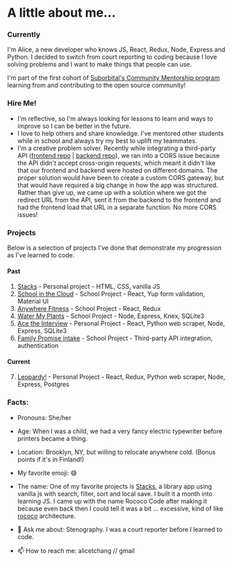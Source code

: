 # A little about me...
### Currently
I'm Alice, a new developer who knows JS, React, Redux, Node, Express and Python. I decided to switch from court reporting to coding because I love solving problems and I want to make things that people can use. 

I'm part of the first cohort of [Suborbital's Community Mentorship program](https://www.notion.so/Community-Mentorship-a3d95559079c4fe799c3d6ed07dbc662) learning from and contributing to the open source community!
 
### Hire Me!
- I'm reflective, so I'm always looking for lessons to learn and ways to improve so I can be better in the future.  
- I love to help others and share knowledge. I've mentored other students while in school and always try my best to uplift my teammates.  
- I'm a creative problem solver. Recently while integrating a third-party API ([frontend repo](https://github.com/RococoCoding/deprecated-labs31-family-promise-spokane-fe-a) | [backend repo](https://github.com/RococoCoding/deprecated-labs31-family-promise-spokane-be-a)), we ran into a CORS issue because the API didn't accept cross-origin requests, which meant it didn't like that our frontend and backend were hosted on different domains. The proper solution would have been to create a custom CORS gateway, but that would have required a big change in how the app was structured. Rather than give up, we came up with a solution where we got the redirect URL from the API, sent it from the backend to the frontend and had the frontend load that URL in a separate function. No more CORS issues!

### Projects
Below is a selection of projects I've done that demonstrate my progression as I've learned to code.
#### Past
1. [Stacks](https://github.com/RococoCoding/stacks) - Personal project - HTML, CSS, vanilla JS
2. [School in the Cloud](https://github.com/RococoCoding/School-in-the-Clouds) - School Project - React, Yup form validation, Material UI
3. [Anywhere Fitness](https://github.com/RococoCoding/Anywhere-Fitness) - School Project - React, Redux
4. [Water My Plants](https://github.com/RococoCoding/Water-My-Plants) - School Project - Node, Express, Knex, SQLite3
5. [Ace the Interview](https://github.com/RococoCoding/ace-it-frontend) - Personal Project - React, Python web scraper, Node, Express, SQLite3
6. [Family Promise intake](https://github.com/RococoCoding/deprecated-labs31-family-promise-spokane-fe-a) - School Project - Third-party API integration, authentication

#### Current  
7. [Leopardy!](https://github.com/RococoCoding/leopardy) - Personal Project - React, Redux, Python web scraper, Node, Express, Postgres

### Facts:
- Pronouns: She/her  
- Age: When I was a child, we had a very fancy electric typewriter before printers became a thing.  
- Location: Brooklyn, NY, but willing to relocate anywhere cold. (Bonus points if it's in Finland!)  
- My favorite emoji: 😅  
- The name: One of my favorite projects is [Stacks](https://rocococoding.github.io/stacks/), a library app using vanilla js with search, filter, sort and local save. I built it a month into learning JS. I came up with the name Rococo Code after making it because even back then I could tell it was a bit ... excessive, kind of like [rococo](https://en.wikipedia.org/wiki/Rococo) architecture. 

- 💬 Ask me about: Stenography. I was a court reporter before I learned to code.  

- 📫 How to reach me: alicetchang // gmail  
